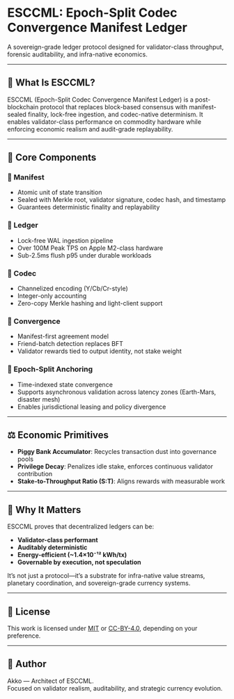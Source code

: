 # ESCCML: Epoch-Split Codec Convergence Manifest Ledger

A sovereign-grade ledger protocol designed for validator-class throughput, forensic auditability, and infra-native economics.

---

## 🧠 What Is ESCCML?

ESCCML (Epoch-Split Codec Convergence Manifest Ledger) is a post-blockchain protocol that replaces block-based consensus with manifest-sealed finality, lock-free ingestion, and codec-native determinism. It enables validator-class performance on commodity hardware while enforcing economic realism and audit-grade replayability.

---

## 🔩 Core Components

### 🔹 Manifest
- Atomic unit of state transition
- Sealed with Merkle root, validator signature, codec hash, and timestamp
- Guarantees deterministic finality and replayability

### 🔹 Ledger
- Lock-free WAL ingestion pipeline
- Over 100M Peak TPS on Apple M2-class hardware
- Sub-2.5ms flush p95 under durable workloads

### 🔹 Codec
- Channelized encoding (Y/Cb/Cr-style)
- Integer-only accounting
- Zero-copy Merkle hashing and light-client support

### 🔹 Convergence
- Manifest-first agreement model
- Friend-batch detection replaces BFT
- Validator rewards tied to output identity, not stake weight

### 🔹 Epoch-Split Anchoring
- Time-indexed state convergence
- Supports asynchronous validation across latency zones (Earth-Mars, disaster mesh)
- Enables jurisdictional leasing and policy divergence

---

## ⚖️ Economic Primitives

- **Piggy Bank Accumulator**: Recycles transaction dust into governance pools
- **Privilege Decay**: Penalizes idle stake, enforces continuous validator contribution
- **Stake-to-Throughput Ratio (S:T)**: Aligns rewards with measurable work

---

## 🚀 Why It Matters

ESCCML proves that decentralized ledgers can be:

- **Validator-class performant**
- **Auditably deterministic**
- **Energy-efficient (~1.4×10⁻¹² kWh/tx)**
- **Governable by execution, not speculation**

It’s not just a protocol—it’s a substrate for infra-native value streams, planetary coordination, and sovereign-grade currency systems.

---

## 📜 License

This work is licensed under [MIT](LICENSE) or [CC-BY-4.0](https://creativecommons.org/licenses/by/4.0/), depending on your preference.

---

## 🧭 Author

Akko — Architect of ESCCML.  
Focused on validator realism, auditability, and strategic currency evolution.
